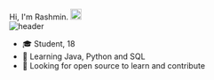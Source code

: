 Hi, I'm Rashmin. <img height="20" width="20" src="https://cdn.simpleicons.org/ubuntu/orange" /><br>
![header](https://capsule-render.vercel.app/api?type=rect&color=gradient&height=1)
- :mortar_board: Student, 18
- 🌱 Learning Java, Python and SQL
- 🤔 Looking for open source to learn and contribute
